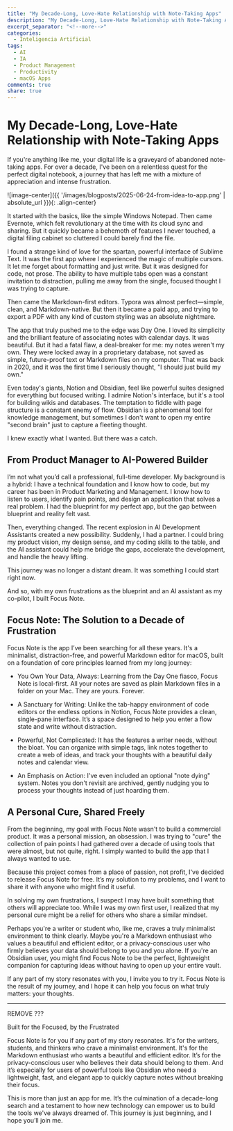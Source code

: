 ```yaml
---
title: "My Decade-Long, Love-Hate Relationship with Note-Taking Apps"
description: "My Decade-Long, Love-Hate Relationship with Note-Taking Apps"
excerpt_separator: "<!--more-->"
categories:
  - Inteligencia Artificial
tags:
  - AI
  - IA
  - Product Management
  - Productivity
  - macOS Apps
comments: true
share: true
---
```


# My Decade-Long, Love-Hate Relationship with Note-Taking Apps

If you're anything like me, your digital life is a graveyard of abandoned note-taking apps. For over a decade, I've been on a relentless quest for the perfect digital notebook, a journey that has left me with a mixture of appreciation and intense frustration.

![image-center]({{ '/images/blogposts/2025-06-24-from-idea-to-app.png' | absolute_url }}){: .align-center}

<!--more-->

It started with the basics, like the simple Windows Notepad. Then came Evernote, which felt revolutionary at the time with its cloud sync and sharing. But it quickly became a behemoth of features I never touched, a digital filing cabinet so cluttered I could barely find the file.

I found a strange kind of love for the spartan, powerful interface of Sublime Text. It was the first app where I experienced the magic of multiple cursors. It let me forget about formatting and just write. But it was designed for code, not prose. The ability to have multiple tabs open was a constant invitation to distraction, pulling me away from the single, focused thought I was trying to capture.

Then came the Markdown-first editors. Typora was almost perfect—simple, clean, and Markdown-native. But then it became a paid app, and trying to export a PDF with any kind of custom styling was an absolute nightmare.

The app that truly pushed me to the edge was Day One. I loved its simplicity and the brilliant feature of associating notes with calendar days. It was beautiful. But it had a fatal flaw, a deal-breaker for me: my notes weren't my own. They were locked away in a proprietary database, not saved as simple, future-proof text or Markdown files on my computer. That was back in 2020, and it was the first time I seriously thought, "I should just build my own."

Even today's giants, Notion and Obsidian, feel like powerful suites designed for everything but focused writing. I admire Notion's interface, but it's a tool for building wikis and databases. The temptation to fiddle with page structure is a constant enemy of flow. Obsidian is a phenomenal tool for knowledge management, but sometimes I don't want to open my entire "second brain" just to capture a fleeting thought.

I knew exactly what I wanted. But there was a catch.

## From Product Manager to AI-Powered Builder

I’m not what you’d call a professional, full-time developer. My background is a hybrid: I have a technical foundation and I know how to code, but my career has been in Product Marketing and Management. I know how to listen to users, identify pain points, and design an application that solves a real problem. I had the blueprint for my perfect app, but the gap between blueprint and reality felt vast.

Then, everything changed. The recent explosion in AI Development Assistants created a new possibility. Suddenly, I had a partner. I could bring my product vision, my design sense, and my coding skills to the table, and the AI assistant could help me bridge the gaps, accelerate the development, and handle the heavy lifting.

This journey was no longer a distant dream. It was something I could start right now.

And so, with my own frustrations as the blueprint and an AI assistant as my co-pilot, I built Focus Note.

## Focus Note: The Solution to a Decade of Frustration

Focus Note is the app I’ve been searching for all these years. It's a minimalist, distraction-free, and powerful Markdown editor for macOS, built on a foundation of core principles learned from my long journey:

- You Own Your Data, Always: Learning from the Day One fiasco, Focus Note is local-first. All your notes are saved as plain Markdown files in a folder on your Mac. They are yours. Forever.

- A Sanctuary for Writing: Unlike the tab-happy environment of code editors or the endless options in Notion, Focus Note provides a clean, single-pane interface. It’s a space designed to help you enter a flow state and write without distraction.

- Powerful, Not Complicated: It has the features a writer needs, without the bloat. You can organize with simple tags, link notes together to create a web of ideas, and track your thoughts with a beautiful daily notes and calendar view.

- An Emphasis on Action: I've even included an optional "note dying" system. Notes you don't revisit are archived, gently nudging you to process your thoughts instead of just hoarding them.

## A Personal Cure, Shared Freely

From the beginning, my goal with Focus Note wasn't to build a commercial product. It was a personal mission, an obsession. I was trying to "cure" the collection of pain points I had gathered over a decade of using tools that were almost, but not quite, right. I simply wanted to build the app that I always wanted to use.

Because this project comes from a place of passion, not profit, I've decided to release Focus Note for free. It’s my solution to my problems, and I want to share it with anyone who might find it useful.

In solving my own frustrations, I suspect I may have built something that others will appreciate too. While I was my own first user, I realized that my personal cure might be a relief for others who share a similar mindset.

Perhaps you're a writer or student who, like me, craves a truly minimalist environment to think clearly. Maybe you're a Markdown enthusiast who values a beautiful and efficient editor, or a privacy-conscious user who firmly believes your data should belong to you and you alone. If you're an Obsidian user, you might find Focus Note to be the perfect, lightweight companion for capturing ideas without having to open up your entire vault.

If any part of my story resonates with you, I invite you to try it. Focus Note is the result of my journey, and I hope it can help you focus on what truly matters: your thoughts.

---

REMOVE ???

Built for the Focused, by the Frustrated

Focus Note is for you if any part of my story resonates. It's for the writers, students, and thinkers who crave a minimalist environment. It's for the Markdown enthusiast who wants a beautiful and efficient editor. It’s for the privacy-conscious user who believes their data should belong to them. And it’s especially for users of powerful tools like Obsidian who need a lightweight, fast, and elegant app to quickly capture notes without breaking their focus.

This is more than just an app for me. It’s the culmination of a decade-long search and a testament to how new technology can empower us to build the tools we've always dreamed of. This journey is just beginning, and I hope you’ll join me.
